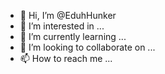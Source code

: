 - 👋 Hi, I’m @EduhHunker
- 👀 I’m interested in ...
- 🌱 I’m currently learning ...
- 💞️ I’m looking to collaborate on ...
- 📫 How to reach me ...

<!---
EduhHunker/EduhHunker is a ✨ special ✨ repository because its `README.md` (this file) appears on your GitHub profile.
You can click the Preview link to take a look at your changes.
--->
